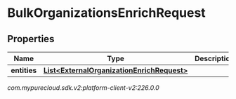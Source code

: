 # BulkOrganizationsEnrichRequest


## Properties

| Name | Type | Description | Notes |
| ------------ | ------------- | ------------- | ------------- |
| **entities** | [**List&lt;ExternalOrganizationEnrichRequest&gt;**](ExternalOrganizationEnrichRequest) |  |  [optional] |




_com.mypurecloud.sdk.v2:platform-client-v2:226.0.0_
